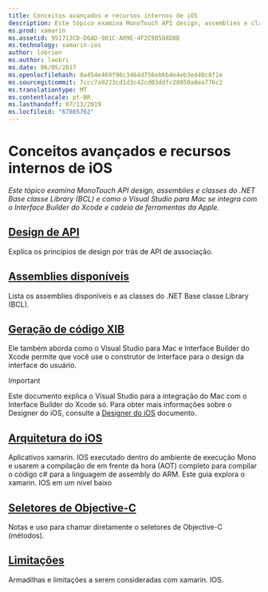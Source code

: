 ```yaml
---
title: Conceitos avançados e recursos internos de iOS
description: Este tópico examina MonoTouch API design, assemblies e classes do .NET Base classe Library (BCL) e como o Visual Studio para Mac se integra com o Interface Builder do Xcode e cadeia de ferramentas da Apple.
ms.prod: xamarin
ms.assetid: 951713CD-D6AD-981C-A09E-4F2C98588D8B
ms.technology: xamarin-ios
author: lobrien
ms.author: laobri
ms.date: 06/05/2017
ms.openlocfilehash: 8a454e469f96c3464d756eb6b4e4eb3ed40c8f1e
ms.sourcegitcommit: 7ccc7a9223cd1d3c42cd03ddfc28050a8ea776c2
ms.translationtype: MT
ms.contentlocale: pt-BR
ms.lasthandoff: 07/13/2019
ms.locfileid: "67865762"
---
```

# <a name="ios-advanced-concepts-and-internals"></a>Conceitos avançados e recursos internos de iOS

_Este tópico examina MonoTouch API design, assemblies e classes do .NET Base classe Library (BCL) e como o Visual Studio para Mac se integra com o Interface Builder do Xcode e cadeia de ferramentas da Apple._

## <a name="api-designiosinternalsapi-designindexmd"></a>[Design de API](~/ios/internals/api-design/index.md)

Explica os princípios de design por trás de API de associação.

## <a name="available-assembliescross-platforminternalsavailable-assembliesmd"></a>[Assemblies disponíveis](~/cross-platform/internals/available-assemblies.md)

Lista os assemblies disponíveis e as classes do .NET Base classe Library (BCL).

## <a name="xib-code-generationiosinternalsxib-code-generationmd"></a>[Geração de código XIB](~/ios/internals/xib-code-generation.md)

Ele também aborda como o Visual Studio para Mac e Interface Builder do Xcode permite que você use o construtor de Interface para o design da interface do usuário.

> [!IMPORTANT]
> Este documento explica o Visual Studio para a integração do Mac com o Interface Builder do Xcode só. Para obter mais informações sobre o Designer do iOS, consulte a [Designer do iOS](~/ios/user-interface/designer/index.md) documento.

## <a name="ios-architectureiosinternalsarchitecturemd"></a>[Arquitetura do iOS](~/ios/internals/architecture.md)

Aplicativos xamarin. IOS executado dentro do ambiente de execução Mono e usarem a compilação de em frente da hora (AOT) completo para compilar o código c# para a linguagem de assembly do ARM. Este guia explora o xamarin. IOS em um nível baixo

## <a name="objective-c-selectorsiosinternalsobjective-c-selectorsmd"></a>[Seletores de Objective-C](~/ios/internals/objective-c-selectors.md)

Notas e uso para chamar diretamente o seletores de Objective-C (métodos).

## <a name="limitationslimitationsmd"></a>[Limitações](limitations.md)

Armadilhas e limitações a serem consideradas com xamarin. IOS.
